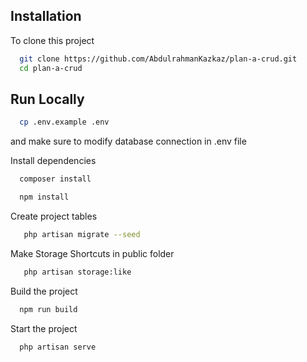 ## Installation

To clone this project

```bash
  git clone https://github.com/AbdulrahmanKazkaz/plan-a-crud.git
  cd plan-a-crud
```

## Run Locally

```bash
  cp .env.example .env
```

and make sure to modify database connection in .env file

Install dependencies

```bash
  composer install

  npm install
```

Create project tables

```bash
   php artisan migrate --seed
```

Make Storage Shortcuts in public folder

```bash
   php artisan storage:like
```

Build the project

```bash
  npm run build
```

Start the project

```bash
  php artisan serve
```
